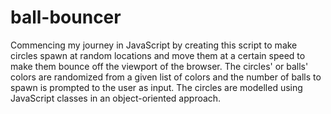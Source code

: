 # ball-bouncer
Commencing my journey in JavaScript by creating this script to make circles spawn at random locations and move them at a certain speed to make them bounce off the viewport of the browser. The circles' or balls' colors are randomized from a given list of colors and the number of balls to spawn is prompted to the user as input. The circles are modelled using JavaScript classes in an object-oriented approach.
